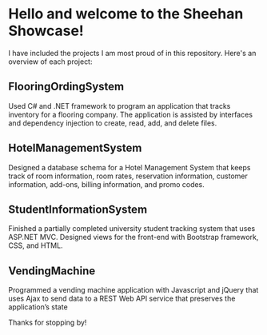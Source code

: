 # Hello and welcome to the Sheehan Showcase!
I have included the projects I am most proud of in this repository. 
Here's an overview of each project: 

## FlooringOrdingSystem
Used C# and .NET framework to program an application that tracks inventory for a flooring company. The application is assisted by interfaces and dependency injection to create, read, add, and delete files.

## HotelManagementSystem
Designed a database schema for a Hotel Management System that keeps track of room information, room rates, reservation information, customer information, add-ons, billing information, and promo codes. 

## StudentInformationSystem
Finished a partially completed university student tracking system that uses ASP.NET MVC. Designed views for the front-end with Bootstrap framework, CSS, and HTML.

## VendingMachine
Programmed a vending machine application with Javascript and jQuery that uses Ajax to send data to a REST Web API service that preserves the application’s state

Thanks for stopping  by!
